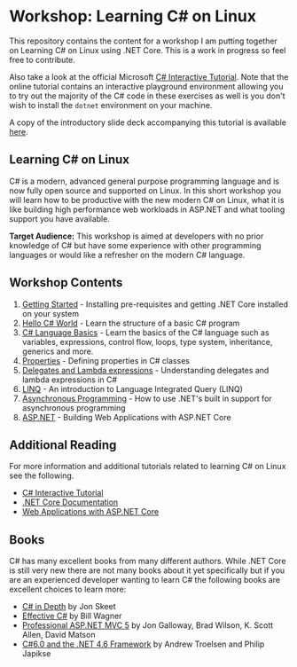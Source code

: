 # Workshop: Learning C# on Linux

This repository contains the content for a workshop I am putting together
on Learning C# on Linux using .NET Core.  This is a work in progress 
so feel free to contribute.

Also take a look at the official Microsoft [C# Interactive Tutorial](https://www.microsoft.com/net/tutorials/csharp/getting-started).
Note that the online tutorial contains an interactive playground environment allowing you to try out the
majority of the C# code in these exercises as well is you don't wish to install the `dotnet` environment on your machine.

A copy of the introductory slide deck accompanying this tutorial is available [here](https://1drv.ms/p/s!AnoZDWDiiqDHxd84US2gj0Kp_DAT4A).

## Learning C# on Linux
C# is a modern, advanced general purpose programming language and is now fully open source and supported on Linux.
In this short workshop you will learn how to be productive with the new modern C# on Linux,
what it is like building high performance web workloads in ASP.NET and what tooling support you have available.

**Target Audience:** This workshop is aimed at developers with no prior knowledge of C#
but have some experience with other programming languages or would like a refresher on the modern C# language.

## Workshop Contents

 1. [Getting Started](001-Getting-Started/) - Installing pre-requisites and getting .NET Core installed on your system
 2. [Hello C# World](002-Hello-CSharp/) - Learn the structure of a basic C# program
 3. [C# Language Basics](003-Language-Basics/) - Learn the basics of the C# language such as variables, expressions,
    control flow, loops, type system, inheritance, generics and more.
 4. [Properties](004-Properties/) - Defining properties in C# classes
 5. [Delegates and Lambda expressions](005-Lambdas/) - Understanding delegates and lambda expressions in C#
 6. [LINQ](006-Linq/) - An introduction to Language Integrated Query (LINQ)
 7. [Asynchronous Programming](007-Async/) - How to use .NET's built in support for asynchronous programming
 8. [ASP.NET](008-Asp.net/) - Building Web Applications with ASP.NET Core

## Additional Reading
For more information and additional tutorials related to learning C# on Linux see the following.
 - [C# Interactive Tutorial](https://www.microsoft.com/net/tutorials/csharp/getting-started)
 - [.NET Core Documentation](https://docs.microsoft.com/en-us/dotnet/articles/core/)
 - [Web Applications with ASP.NET Core](http://docs.asp.net/en/latest/index.html)

## Books
C# has many excellent books from many different authors.  While .NET Core is still very new there
are not many books about it yet specifically but if you are an experienced developer wanting to 
learn C# the following books are excellent choices to learn more:
 - [C# in Depth](http://amzn.to/1PUBo8A) by Jon Skeet
 - [Effective C#](http://amzn.to/1UK88zq) by Bill Wagner
 - [Professional ASP.NET MVC 5](http://amzn.to/1o6bh20) by Jon Galloway, Brad Wilson, K. Scott Allen, David Matson
 - [C#6.0 and the .NET 4.6 Framework](http://amzn.to/1PUC8uh) by Andrew Troelsen and Philip Japikse

